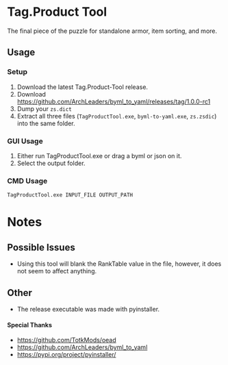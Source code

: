 # Tag.Product Tool
The final piece of the puzzle for standalone armor, item sorting, and more.

## Usage
### Setup
1. Download the latest Tag.Product-Tool release.
2. Download https://github.com/ArchLeaders/byml_to_yaml/releases/tag/1.0.0-rc1
3. Dump your `zs.dict`
4. Extract all three files (`TagProductTool.exe`, `byml-to-yaml.exe`, `zs.zsdic`) into the same folder.

### GUI Usage
1. Either run TagProductTool.exe or drag a byml or json on it.
2. Select the output folder.

### CMD Usage
`TagProductTool.exe INPUT_FILE OUTPUT_PATH`

# Notes
## Possible Issues
- Using this tool will blank the RankTable value in the file, however, it does not seem to affect anything.
## Other
- The release executable was made with pyinstaller.
#### Special Thanks
- https://github.com/TotkMods/oead
- https://github.com/ArchLeaders/byml_to_yaml
- https://pypi.org/project/pyinstaller/

